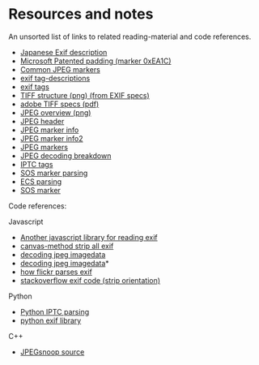 Resources and notes
===================
An unsorted list of links to related reading-material and code references.

* [Japanese Exif description](http://www.media.mit.edu/pia/Research/deepview/exif.html)
* [Microsoft Patented padding (marker 0xEA1C)](http://www.freepatentsonline.com/7421451.html)
* [Common JPEG markers](http://en.wikipedia.org/wiki/JPEG#Syntax_and_structure)
* [exif tag-descriptions](http://www.exiv2.org/tags.html)
* [exif tags](http://www.sno.phy.queensu.ca/~phil/exiftool/TagNames/EXIF.html)
* [TIFF structure (png) (from EXIF specs)](http://i.stack.imgur.com/UpQt9.png)
* [adobe TIFF specs (pdf)](http://partners.adobe.com/public/developer/en/tiff/TIFF6.pdf)
* [JPEG overview (png)](http://www.codeproject.com/KB/graphics/ExifLibrary/jpeg_format.png)
* [JPEG header](http://en.wikibooks.org/wiki/JPEG_-_Idea_and_Practice/The_header_part)
* [JPEG marker info](http://www.xbdev.net/image_formats/jpeg/tut_jpg/jpeg_file_layout.php)
* [JPEG marker info2](http://lad.dsc.ufcg.edu.br/multimidia/jpegmarker.pdf)
* [JPEG markers](http://en.wikibooks.org/wiki/JPEG_-_Idea_and_Practice/The_header_part)
* [JPEG decoding breakdown](http://www.xbdev.net/image_formats/jpeg/jpeg.php)
* [IPTC tags](http://www.exiv2.org/iptc.html)
* [SOS marker parsing](http://stackoverflow.com/questions/26715684/parsing-jpeg-sos-marker)
* [ECS parsing](http://stackoverflow.com/questions/2467137/parsing-jpeg-file-format-format-of-entropy-coded-segments-ecs)
* [SOS marker](http://stackoverflow.com/questions/8511326/parsing-jpeg-file-sos-marker)


Code references:

Javascript
* [Another javascript library for reading exif](https://github.com/exif-js/exif-js/blob/master/exif.js)
* [canvas-method strip all exif](http://removephotodata.com/)
* [decoding jpeg imagedata](https://github.com/notmasteryet/jpgjs)
* [decoding jpeg imagedata](https://github.com/mozilla/pdf.js/tree/master/src/core)* 
* [how flickr parses exif](http://code.flickr.net/2012/06/01/parsing-exif-client-side-using-javascript-2/)
* [stackoverflow exif code (strip orientation)](http://stackoverflow.com/questions/27638402/strip-exif-data-from-image)

Python
* [Python IPTC parsing](https://github.com/chrisrossi/edwin/blob/master/src/edwin/jpeg/iptc.py)
* [python exif library](https://github.com/bennoleslie/pexif)

C++
* [JPEGsnoop source](http://sourceforge.net/p/jpegsnoop/code/HEAD/tree/tags/release-1.7.1/)
